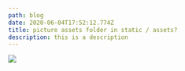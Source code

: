 ```yaml
---
path: blog
date: 2020-06-04T17:52:12.774Z
title: picture assets folder in static / assets?
description: this is a description
---
```

![](../../assets/fresh-cartoon-summer-fun-vector-illustration-03.jpg)